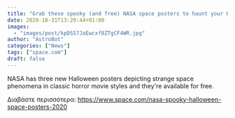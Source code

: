 ```yaml
---
title: "Grab these spooky (and free) NASA space posters to haunt your Halloween"
date: 2020-10-31T13:29:44+01:00
images:
  - "images/post/kpDS57JaEwcxf8ZTgCF4WR.jpg"
author: "AstroBot"
categories: ["News"]
tags: ["space.com"]
draft: false
---
```


NASA has three new Halloween posters depicting strange space phenomena in classic horror movie styles and they're available for free. 

Διαβάστε περισσότερα: https://www.space.com/nasa-spooky-halloween-space-posters-2020
